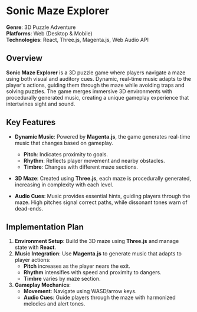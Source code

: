 
# Sonic Maze Explorer

**Genre**: 3D Puzzle Adventure  
**Platforms**: Web (Desktop & Mobile)  
**Technologies**: React, Three.js, Magenta.js, Web Audio API

## Overview

**Sonic Maze Explorer** is a 3D puzzle game where players navigate a maze using both visual and auditory cues. Dynamic, real-time music adapts to the player's actions, guiding them through the maze while avoiding traps and solving puzzles. The game merges immersive 3D environments with procedurally generated music, creating a unique gameplay experience that intertwines sight and sound.

## Key Features

- **Dynamic Music**: Powered by **Magenta.js**, the game generates real-time music that changes based on gameplay.  
  - **Pitch**: Indicates proximity to goals.
  - **Rhythm**: Reflects player movement and nearby obstacles.
  - **Timbre**: Changes with different maze sections.

- **3D Maze**: Created using **Three.js**, each maze is procedurally generated, increasing in complexity with each level.

- **Audio Cues**: Music provides essential hints, guiding players through the maze. High pitches signal correct paths, while dissonant tones warn of dead-ends.


## Implementation Plan

1. **Environment Setup**: Build the 3D maze using **Three.js** and manage state with **React**.
2. **Music Integration**: Use **Magenta.js** to generate music that adapts to player actions:
   - **Pitch** increases as the player nears the exit.
   - **Rhythm** intensifies with speed and proximity to dangers.
   - **Timbre** varies by maze section.
3. **Gameplay Mechanics**:
   - **Movement**: Navigate using WASD/arrow keys.
   - **Audio Cues**: Guide players through the maze with harmonized melodies and alert tones.



